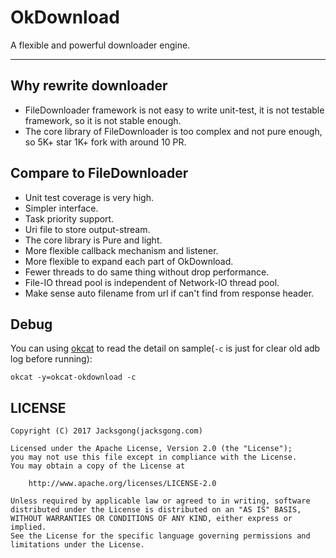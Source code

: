 # OkDownload

A flexible and powerful downloader engine.

---

## Why rewrite downloader

- FileDownloader framework is not easy to write unit-test, it is not testable framework, so it is not stable enough.
- The core library of FileDownloader is too complex and not pure enough, so 5K+ star 1K+ fork with around 10 PR.

## Compare to FileDownloader

- Unit test coverage is very high.
- Simpler interface.
- Task priority support.
- Uri file to store output-stream.
- The core library is Pure and light.
- More flexible callback mechanism and listener.
- More flexible to expand each part of OkDownload.
- Fewer threads to do same thing without drop performance.
- File-IO thread pool is independent of Network-IO thread pool.
- Make sense auto filename from url if can't find from response header.

## Debug

You can using [okcat](https://github.com/Jacksgong/okcat) to read the detail on sample(`-c` is just for clear old adb log before running):

```
okcat -y=okcat-okdownload -c
```

## LICENSE

```
Copyright (C) 2017 Jacksgong(jacksgong.com)

Licensed under the Apache License, Version 2.0 (the "License");
you may not use this file except in compliance with the License.
You may obtain a copy of the License at

    http://www.apache.org/licenses/LICENSE-2.0

Unless required by applicable law or agreed to in writing, software
distributed under the License is distributed on an "AS IS" BASIS,
WITHOUT WARRANTIES OR CONDITIONS OF ANY KIND, either express or implied.
See the License for the specific language governing permissions and
limitations under the License.
```
